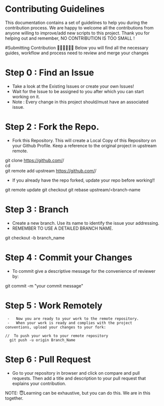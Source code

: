
# Contributing Guidelines

This documentation contains a set of guidelines to help you during the contribution process. We are happy to welcome all the contributions from anyone willing to improve/add new scripts to this project. 
Thank you for helping out and remember, NO CONTRIBUTION IS TOO SMALL !


#Submitting Contribution 👨🏼‍💻👩🏼‍💻
Below you will find all the necessary guides, workflow and process need to review and merge your changes

# Step 0 : Find an Issue
   -  Take a look at the Existing Issues or create your own Issues!
   -  Wait for the Issue to be assigned to you after which you can start working on it.
   -  Note : Every change in this project should/must have an associated issue.


# Step 2 : Fork the Repo.
  - Fork this Repository. This will create a Local Copy of this Repository on your Github Profile. Keep a reference to the original project in upstream remote.

git clone https://github.com/<your-username>/<repo-name>  
cd <repo-name>  
git remote add upstream https://github.com/<upstream-owner>/<repo-name>  
  
  - If you already have the repo forked, update your repo before working!!
  
 git remote update
git checkout <branch-name>
git rebase upstream/<branch-name
                                 
# Step 3 : Branch 
 - Create a new branch. Use its name to identify the issue your addressing.
 - REMEMBER TO USE A DETAILED BRANCH NAME.

git checkout -b branch_name
 
# Step 4 : Commit your Changes
   - To commit give a descriptive message for the convenience of reviewer by:
  
   git commit -m "your commit message" 

 # Step 5 : Work Remotely
     -   Now you are ready to your work to the remote repository.
     -   When your work is ready and complies with the project conventions, upload your changes to your fork:
   
    //  To push your work to your remote repository
      git push -u origin Branch_Name
                                
 #  Step 6 : Pull Request 
- Go to your repository in browser and click on compare and pull requests. 
Then add a title and description to your pull request that explains your contribution.
   
                                 
NOTE: 
😇Learning can be exhaustive, but you can do this. 
We are in this together.
                              
